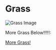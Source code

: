 # Grass

![Grass Image](https://th.bing.com/th/id/OIP.MQFRZHw0omf3-fKZYY2GdwHaE9?w=295&h=197&c=7&r=0&o=5&pid=1.7)

More Grass Below!!!!!:

[More Grass!](https://malachiscute.github.io/page1/)
